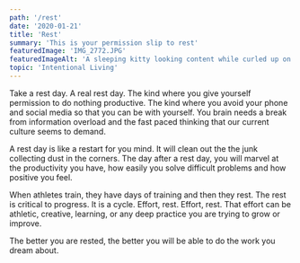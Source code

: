 ```yaml
---
path: '/rest'
date: '2020-01-21'
title: 'Rest'
summary: 'This is your permission slip to rest'
featuredImage: 'IMG_2772.JPG'
featuredImageAlt: 'A sleeping kitty looking content while curled up on themselves in shrimp pose.'
topic: 'Intentional Living'
---
```


Take a rest day. A real rest day. The kind where you give yourself permission to do nothing productive. The kind where you avoid your phone and social media so that you can be with yourself. You brain needs a break from information overload and the fast paced thinking that our current culture seems to demand.

A rest day is like a restart for you mind. It will clean out the the junk collecting dust in the corners. The day after a rest day, you will marvel at the productivity you have, how easily you solve difficult problems and how positive you feel.

When athletes train, they have days of training and then they rest. The rest is critical to progress. It is a cycle. Effort, rest. Effort, rest. That effort can be athletic, creative, learning, or any deep practice you are trying to grow or improve.

The better you are rested, the better you will be able to do the work you dream about.
